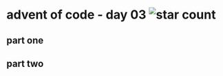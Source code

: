 # advent of code - day 03 ![star count](https://img.shields.io/badge/Stars-0%2F2-red)

## part one

## part two
